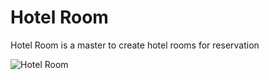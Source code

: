 <!-- add-breadcrumbs -->
# Hotel Room

Hotel Room is a master to create hotel rooms for reservation

<img class="screenshot" alt="Hotel Room" src="/docs/v12/assets/img/hotels/hotel-room.png">
